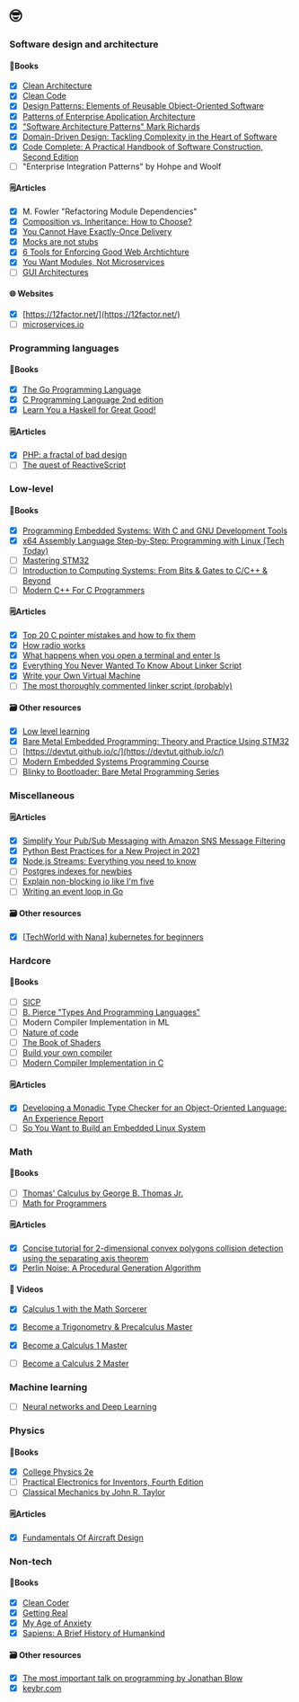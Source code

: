 # 🤓

### Software design and architecture
#### 📕Books

- [x] [Clean Architecture](https://www.amazon.com/Clean-Architecture-Craftsmans-Software-Structure/dp/0134494164)
- [x] [Clean Code](https://www.amazon.com/Clean-Code-Handbook-Software-Craftsmanship/dp/0132350882/ref=sr_1_1?keywords=clean+code&qid=1637331080&s=books&sr=1-1)
- [x] [Design Patterns: Elements of Reusable Object-Oriented Software](https://en.wikipedia.org/wiki/Design_Patterns)
- [x] [Patterns of Enterprise Application Architecture](https://www.amazon.com/Patterns-Enterprise-Application-Architecture-Martin/dp/0321127420)
- [x] ["Software Architecture Patterns" Mark Richards](https://www.goodreads.com/book/show/25091671-software-architecture-patterns)
- [x] [Domain-Driven Design: Tackling Complexity in the Heart of Software](https://www.amazon.com/Domain-Driven-Design-Tackling-Complexity-Software/dp/0321125215/ref=sr_1_2?keywords=domain+driven+design&qid=1637331114&s=books&sr=1-2)
- [x] [Code Complete: A Practical Handbook of Software Construction, Second Edition](https://www.amazon.com/Code-Complete-Practical-Handbook-Construction/dp/0735619670/ref=sr_1_1?keywords=code+complete&qid=1637331137&s=books&sr=1-1)
- [ ] "Enterprise Integration Patterns" by Hohpe and Woolf
#### 🗒️Articles

- [x] M. Fowler "Refactoring Module Dependencies"
- [x] [Composition vs. Inheritance: How to Choose?](https://www.thoughtworks.com/insights/blog/composition-vs-inheritance-how-choose)
- [x] [You Cannot Have Exactly-Once Delivery](https://bravenewgeek.com/you-cannot-have-exactly-once-delivery/)
- [x] [Mocks are not stubs](https://martinfowler.com/articles/mocksArentStubs.html)
- [x] [6 Tools for Enforcing Good Web Archtichture](https://jmulholland.com/architecture-tools/)
- [x] [You Want Modules, Not Microservices](https://blogs.newardassociates.com/blog/2023/you-want-modules-not-microservices.html)
- [ ] [GUI Architectures](https://martinfowler.com/eaaDev/uiArchs.html)

#### 🌐 Websites

- [x] [https://12factor.net/](https://12factor.net/)
- [ ] [microservices.io](https://microservices.io/)

### Programming languages

#### 📕Books

- [x] [The Go Programming Language](https://www.gopl.io/)
- [x] [C Programming Language 2nd edition](https://www.amazon.com/Programming-Language-2nd-Brian-Kernighan/dp/0131103628)
- [x] [Learn You a Haskell for Great Good!](http://learnyouahaskell.com/)
#### 🗒️Articles

- [x] [PHP: a fractal of bad design](https://eev.ee/blog/2012/04/09/php-a-fractal-of-bad-design/)
- [ ] [The quest of ReactiveScript](https://dev.to/this-is-learning/the-quest-for-reactivescript-3ka3)

### Low-level

#### 📕Books

- [x] [Programming Embedded Systems: With C and GNU Development Tools](https://www.amazon.com/Programming-Embedded-Systems-Development-Tools/dp/0596009836)
- [x] [x64 Assembly Language Step-by-Step: Programming with Linux (Tech Today)](https://www.amazon.com/x64-Assembly-Language-Step-Step-dp-1394155247/dp/1394155247/ref=dp_ob_title_bk)
- [ ] [Mastering STM32](https://www.carminenoviello.com/mastering-stm32/)
- [ ] [Introduction to Computing Systems: From Bits & Gates to C/C++ & Beyond](https://icourse.club/uploads/files/96a2b94d4be48285f2605d843a1e6db37da9a944.pdf)
- [ ] [Modern C++ For C Programmers](https://berthub.eu/articles/posts/c++-1/)

#### 🗒️Articles

- [x] [Top 20 C pointer mistakes and how to fix them](https://www.acodersjourney.com/top-20-c-pointer-mistakes/)
- [x] [How radio works](https://electronics.howstuffworks.com/radio.htm)
- [x] [What happens when you open a terminal and enter ls](https://www.warp.dev/blog/what-happens-when-you-open-a-terminal-and-enter-ls)
- [x] [Everything You Never Wanted To Know About Linker Script](https://mcyoung.xyz/2021/06/01/linker-script/)
- [x] [Write your Own Virtual Machine](https://www.jmeiners.com/lc3-vm/)
- [ ] [The most thoroughly commented linker script (probably)](https://blog.thea.codes/the-most-thoroughly-commented-linker-script/)

#### 🗃️ Other resources

- [x] [Low level learning](https://www.youtube.com/c/LowLevelLearning)
- [x] [Bare Metal Embedded Programming: Theory and Practice Using STM32](https://www.youtube.com/playlist?list=PL4cGeWgaBTe155QQSQ72DksLIjBn5Jn2Z)
- [ ] [https://devtut.github.io/c/](https://devtut.github.io/c/)
- [ ] [Modern Embedded Systems Programming Course](https://youtube.com/playlist?list=PLPW8O6W-1chwyTzI3BHwBLbGQoPFxPAPM&si=nDVpnpvuBy1waAQb)
- [ ] [Blinky to Bootloader: Bare Metal Programming Series](https://youtube.com/playlist?list=PLP29wDx6QmW7HaCrRydOnxcy8QmW0SNdQ&si=08PJwZa4z4_6bdjz)

### Miscellaneous

#### 🗒️Articles

- [x] [Simplify Your Pub/Sub Messaging with Amazon SNS Message Filtering](https://aws.amazon.com/blogs/compute/simplify-pubsub-messaging-with-amazon-sns-message-filtering/)
- [x] [Python Best Practices for a New Project in 2021](https://mitelman.engineering/blog/python-best-practice/automating-python-best-practices-for-a-new-project/)
- [x] [Node.js Streams: Everything you need to know](https://www.freecodecamp.org/news/node-js-streams-everything-you-need-to-know-c9141306be93/)
- [ ] [Postgres indexes for newbies](https://blog.crunchydata.com/blog/postgres-indexes-for-newbies)
- [ ] [Explain non-blocking io like I'm five](https://dev.to/frosnerd/explain-non-blocking-i-o-like-i-m-five-2a5f)
- [ ] [Writing an event loop in Go](https://overengineered.dev/writing-an-event-loop-in-go)

#### 🗃️ Other resources

- [x] [[TechWorld with Nana] kubernetes for beginners](https://www.youtube.com/watch?v=X48VuDVv0do)

### Hardcore

#### 📕Books

- [ ] [SICP](http://newstar.rinet.ru/~goga/sicp/sicp.pdf)
- [ ] [B. Pierce "Types And Programming Languages"](https://www.cis.upenn.edu/~bcpierce/tapl/)
- [ ] Modern Compiler Implementation in ML
- [ ] [Nature of code](https://natureofcode.com/book/introduction/)
- [ ] [The Book of Shaders](https://thebookofshaders.com/05/)
- [ ] [Build your own compiler](https://build-your-own.org/blog/20230507_byoc_new/?v=20230507)
- [ ] [Modern Compiler Implementation in C](https://www.amazon.com/dp/0521607655)

#### 🗒️Articles

- [x] [Developing a Monadic Type Checker for an Object-Oriented Language: An Experience Report](https://www.researchgate.net/publication/336424896_Developing_a_monadic_type_checker_for_an_object-oriented_language_an_experience_report)
- [ ] [So You Want to Build an Embedded Linux System](https://jaycarlson.net/embedded-linux/)

### Math

#### 📕Books

- [ ] [Thomas' Calculus by George B. Thomas Jr.](https://rodrigopacios.github.io/mrpacios/download/Thomas_Calculus.pdf)
- [ ] [Math for Programmers](https://www.manning.com/books/math-for-programmers)

#### 🗒️Articles

- [x] [Concise tutorial for 2-dimensional convex polygons collision detection using the separating axis theorem](https://hackmd.io/@US4ofdv7Sq2GRdxti381_A/ryFmIZrsl?type=view)
- [x] [Perlin Noise: A Procedural Generation Algorithm](https://rtouti.github.io/graphics/perlin-noise-algorithm)

#### 🎥 Videos
- [x] [Calculus 1 with the Math Sorcerer](https://www.udemy.com/course/calculus-1-with-the-math-sorcerer)
- [x] [Become a Trigonometry & Precalculus Master](https://www.udemy.com/course/trig-by-krista-king/)
- [x] [Become a Calculus 1 Master](https://www.udemy.com/course/calculus1/)
- [ ] [Become a Calculus 2 Master](https://www.udemy.com/course/calculus-2/)


### Machine learning
- [ ] [Neural networks and Deep Learning](http://neuralnetworksanddeeplearning.com/chap1.html)

### Physics

#### 📕Books

- [x] [College Physics 2e](https://openstax.org/details/books/college-physics-2e)
- [ ] [Practical Electronics for Inventors, Fourth Edition](https://www.amazon.com/Practical-Electronics-Inventors-Fourth-Scherz/dp/1259587541)
- [ ] [Classical Mechanics by John R. Taylor](https://neuroself.files.wordpress.com/2020/09/taylor-2005-classical-mechanics.pdf)

#### 🗒️Articles

- [x] [Fundamentals Of Aircraft Design](https://aerotoolbox.com/category/aircraft-design/intro-aircraft-design/)

### Non-tech

#### 📕Books

- [x] [Clean Coder](https://www.amazon.com/Clean-Coder-Conduct-Professional-Programmers/dp/0137081073)
- [x] [Getting Real](https://basecamp.com/books/getting-real)
- [x] [My Age of Anxiety](https://www.amazon.com/My-Age-Anxiety-Dread-Search-ebook/dp/B00F8F7M58/ref=sr_1_1?crid=6VIQNAH5Q6FH&keywords=scott+stossel&qid=1637331286&s=digital-text&sprefix=scott+sto%2Cdigital-text%2C277&sr=1-1)
- [x] [Sapiens: A Brief History of Humankind](https://www.amazon.com/Sapiens-Humankind-Yuval-Noah-Harari-ebook/dp/B00ICN066A/ref=sr_1_1?keywords=sapiens&qid=1637331309&s=digital-text&sr=1-1)
#### 🗃️ Other resources

- [x] [The most important talk on programming by Jonathan Blow](https://www.youtube.com/watch?v=dS6rCaDSwW8)
- [x] [keybr.com](https://www.keybr.com/)
